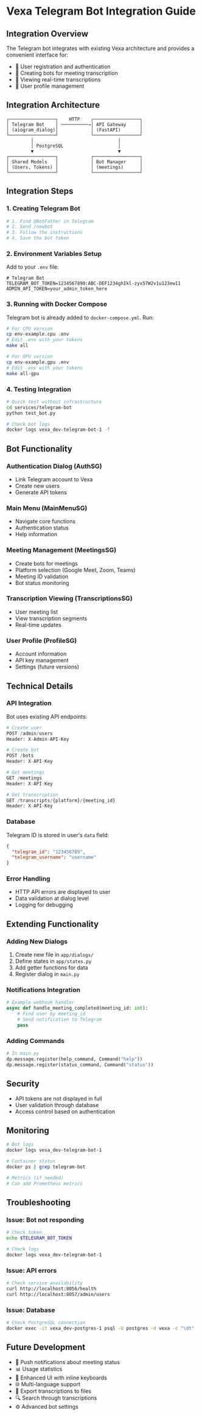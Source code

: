 # Vexa Telegram Bot Integration Guide

## Integration Overview

The Telegram bot integrates with existing Vexa architecture and provides a convenient interface for:

- 🔐 User registration and authentication
- 🤖 Creating bots for meeting transcription
- 📝 Viewing real-time transcriptions
- 👤 User profile management

## Integration Architecture

```
┌─────────────────┐    HTTP    ┌─────────────────┐
│ Telegram Bot    │ ──────────→│ API Gateway     │
│ (aiogram_dialog)│            │ (FastAPI)       │
└─────────────────┘            └─────────────────┘
         │                               │
         │ PostgreSQL                    │
         ▼                               ▼
┌─────────────────┐            ┌─────────────────┐
│ Shared Models   │            │ Bot Manager     │
│ (Users, Tokens) │            │ (meetings)      │
└─────────────────┘            └─────────────────┘
```

## Integration Steps

### 1. Creating Telegram Bot

```bash
# 1. Find @BotFather in Telegram
# 2. Send /newbot
# 3. Follow the instructions
# 4. Save the bot token
```

### 2. Environment Variables Setup

Add to your `.env` file:

```env
# Telegram Bot
TELEGRAM_BOT_TOKEN=1234567890:ABC-DEF1234ghIkl-zyx57W2v1u123ew11
ADMIN_API_TOKEN=your_admin_token_here
```

### 3. Running with Docker Compose

Telegram bot is already added to `docker-compose.yml`. Run:

```bash
# For CPU version
cp env-example.cpu .env
# Edit .env with your tokens
make all

# For GPU version  
cp env-example.gpu .env
# Edit .env with your tokens
make all-gpu
```

### 4. Testing Integration

```bash
# Quick test without infrastructure
cd services/telegram-bot
python test_bot.py

# Check bot logs
docker logs vexa_dev-telegram-bot-1 -f
```

## Bot Functionality

### Authentication Dialog (AuthSG)
- Link Telegram account to Vexa
- Create new users
- Generate API tokens

### Main Menu (MainMenuSG)
- Navigate core functions
- Authentication status
- Help information

### Meeting Management (MeetingsSG)
- Create bots for meetings
- Platform selection (Google Meet, Zoom, Teams)
- Meeting ID validation
- Bot status monitoring

### Transcription Viewing (TranscriptionsSG)
- User meeting list
- View transcription segments
- Real-time updates

### User Profile (ProfileSG)
- Account information
- API key management
- Settings (future versions)

## Technical Details

### API Integration

Bot uses existing API endpoints:

```python
# Create user
POST /admin/users
Header: X-Admin-API-Key

# Create bot
POST /bots  
Header: X-API-Key

# Get meetings
GET /meetings
Header: X-API-Key

# Get transcription
GET /transcripts/{platform}/{meeting_id}
Header: X-API-Key
```

### Database

Telegram ID is stored in user's `data` field:

```json
{
  "telegram_id": "123456789",
  "telegram_username": "username"
}
```

### Error Handling

- HTTP API errors are displayed to user
- Data validation at dialog level
- Logging for debugging

## Extending Functionality

### Adding New Dialogs

1. Create new file in `app/dialogs/`
2. Define states in `app/states.py`
3. Add getter functions for data
4. Register dialog in `main.py`

### Notifications Integration

```python
# Example webhook handler
async def handle_meeting_completed(meeting_id: int):
    # Find user by meeting_id
    # Send notification to Telegram
    pass
```

### Adding Commands

```python
# In main.py
dp.message.register(help_command, Command("help"))
dp.message.register(status_command, Command("status"))
```

## Security

- API tokens are not displayed in full
- User validation through database
- Access control based on authentication

## Monitoring

```bash
# Bot logs
docker logs vexa_dev-telegram-bot-1

# Container status
docker ps | grep telegram-bot

# Metrics (if needed)
# Can add Prometheus metrics
```

## Troubleshooting

### Issue: Bot not responding
```bash
# Check token
echo $TELEGRAM_BOT_TOKEN

# Check logs
docker logs vexa_dev-telegram-bot-1
```

### Issue: API errors
```bash
# Check service availability
curl http://localhost:8056/health
curl http://localhost:8057/admin/users
```

### Issue: Database
```bash
# Check PostgreSQL connection
docker exec -it vexa_dev-postgres-1 psql -U postgres -d vexa -c "\dt"
```

## Future Development

- 🔔 Push notifications about meeting status
- 📊 Usage statistics
- 🎨 Enhanced UI with inline keyboards
- 🌐 Multi-language support
- 📁 Export transcriptions to files
- 🔍 Search through transcriptions
- ⚙️ Advanced bot settings 